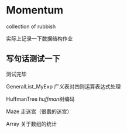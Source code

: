 # Momentum
collection of rubbish

实际上记录一下数据结构作业

## 写句话测试一下
测试完毕

GeneralList_MyExp 广义表对四则运算表达式处理

HuffmanTree *huffman*树编码

Maze 走迷宫（很蠢的迷宫）

Array 关于数组的统计
